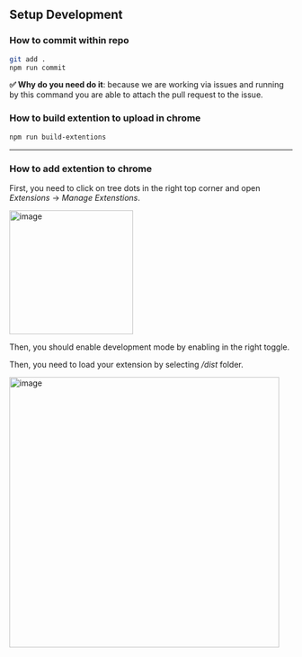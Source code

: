 ## Setup Development

### How to commit within repo

```bash
git add .
npm run commit
```

**✅ Why do you need do it**: because we are working via issues and running by this command you are able to attach the pull request to the issue.

### How to build extention to upload in chrome

```bash
npm run build-extentions
```

---

### How to add extention to chrome
First, you need to click on tree dots in the right top corner and open _Extensions_ -> _Manage Extenstions_.

<img width="220" alt="image" src="https://github.com/wi-untitled/github-exts/assets/10350366/396912e2-a720-49b0-89ef-24d14f726fd8">

Then, you should enable development mode by enabling in the right toggle.

Then, you need to load your extension by selecting _/dist_ folder.

<img width="480" alt="image" src="https://github.com/wi-untitled/github-exts/assets/10350366/f0ed922c-e6af-41ee-a04c-d666d8c5308d">

